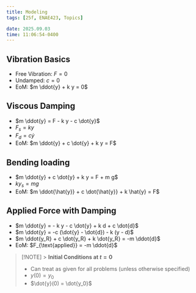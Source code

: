 ```yaml
---
title: Modeling
tags: [25f, ENAE423, Topics]

date: 2025.09.03
time: 11:06:54-0400
---
```


## Vibration Basics

- Free Vibration: $F = 0$
- Undamped: $c = 0$
- EoM: $m \ddot{y} + k y = 0$

## Viscous Damping

- $m \ddot{y} = F - k y - c \dot{y}$
- $F_s = k y$
- $F_d = c \dot{y}$
- EoM: $m \ddot{y} + c \dot{y} + k y = F$

## Bending loading

- $m \ddot{y} + c \dot{y} + k y = F + m g$
- $k y_s = m g$
- EoM: $m \ddot{\hat{y}} + c \dot{\hat{y}} + k \hat{y} = F$

## Applied Force with Damping

- $m \ddot{y} = - k y - c \dot{y} + k d + c \dot{d}$
- $m \ddot{y} = -c (\dot{y} - \dot{d}) - k (y - d)$
- $m \ddot{y_R} + c \dot{y_R} + k \dot{y_R} = -m \ddot{d}$
- EoM: $F_{\text{applied}} = -m \ddot{d}$

> [!NOTE] > **Initial Conditions at $t = 0$**
>
> - Can treat as given for all problems (unless otherwise specified)
> - $y(0) = y_0$
> - $\dot{y}(0) = \dot{y_0}$

